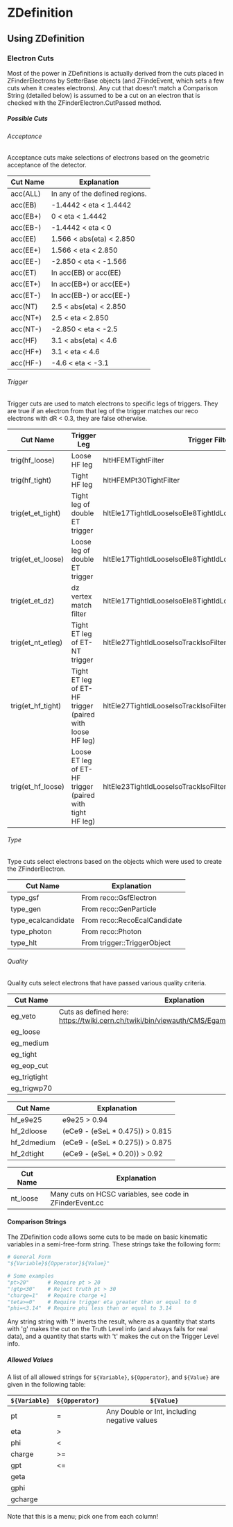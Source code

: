 # ZDefinition

## Using ZDefinition

### Electron Cuts

Most of the power in ZDefinitions is actually derived from the cuts placed in
ZFinderElectrons by SetterBase objects (and ZFindeEvent, which sets a few cuts
when it creates electrons). Any cut that doesn't match a Comparison String
(detailed below) is assumed to be a cut on an electron that is checked with the
ZFinderElectron.CutPassed method.

##### Possible Cuts

###### Acceptance

Acceptance cuts make selections of electrons based on the geometric acceptance
of the detector.

| Cut Name | Explanation                    |
|----------|--------------------------------|
| acc(ALL) | In any of the defined regions. |
| acc(EB)  | -1.4442 < eta < 1.4442         |
| acc(EB+) | 0 < eta < 1.4442               |
| acc(EB-) | -1.4442 < eta < 0              |
| acc(EE)  | 1.566 < abs(eta) < 2.850       |
| acc(EE+) | 1.566 < eta < 2.850            |
| acc(EE-) | -2.850 < eta < -1.566          |
| acc(ET)  | In acc(EB) or acc(EE)          |
| acc(ET+) | In acc(EB+) or acc(EE+)        |
| acc(ET-) | In acc(EB-) or acc(EE-)        |
| acc(NT)  | 2.5 < abs(eta) < 2.850         |
| acc(NT+) | 2.5 < eta < 2.850              |
| acc(NT-) | -2.850 < eta < -2.5            |
| acc(HF)  | 3.1 < abs(eta) < 4.6           |
| acc(HF+) | 3.1 < eta < 4.6                |
| acc(HF-) | -4.6 < eta < -3.1              |

###### Trigger

Trigger cuts are used to match electrons to specific legs of triggers. They are
true if an electron from that leg of the trigger matches our reco electrons
with dR < 0.3, they are false otherwise.

| Cut Name          | Trigger Leg                                              | Trigger Filter                                                 |
|-------------------|----------------------------------------------------------|----------------------------------------------------------------|
| trig(hf_loose)    | Loose HF leg                                             | hltHFEMTightFilter                                             |
| trig(hf_tight)    | Tight HF leg                                             | hltHFEMPt30TightFilter                                         |
| trig(et_et_tight) | Tight leg of double ET trigger                           | hltEle17TightIdLooseIsoEle8TightIdLooseIsoTrackIsoFilter       |
| trig(et_et_loose) | Loose leg of double ET trigger                           | hltEle17TightIdLooseIsoEle8TightIdLooseIsoTrackIsoDoubleFilter |
| trig(et_et_dz)    | dz vertex match filter                                   | hltEle17TightIdLooseIsoEle8TightIdLooseIsoTrackIsoDZ           |
| trig(et_nt_etleg) | Tight ET leg of ET-NT trigger                            | hltEle27TightIdLooseIsoTrackIsoFilter                          |
| trig(et_hf_tight) | Tight ET leg of ET-HF trigger (paired with loose HF leg) | hltEle27TightIdLooseIsoTrackIsoFilter                          |
| trig(et_hf_loose) | Loose ET leg of ET-HF trigger (paired with tight HF leg) | hltEle23TightIdLooseIsoTrackIsoFilter                          |

###### Type

Type cuts select electrons based on the objects which were used to create the
ZFinderElectron.

| Cut Name           | Explanation                  |
|--------------------|------------------------------|
| type_gsf           | From reco::GsfElectron       |
| type_gen           | From reco::GenParticle       |
| type_ecalcandidate | From reco::RecoEcalCandidate |
| type_photon        | From reco::Photon            |
| type_hlt           | From trigger::TriggerObject  |

###### Quality

Quality cuts select electrons that have passed various quality criteria.

| Cut Name     | Explanation                                                                                     |
|--------------|-------------------------------------------------------------------------------------------------|
| eg_veto      | Cuts as defined here: https://twiki.cern.ch/twiki/bin/viewauth/CMS/EgammaCutBasedIdentification |
| eg_loose     |                                                                                                 |
| eg_medium    |                                                                                                 |
| eg_tight     |                                                                                                 |
| eg_eop_cut   |                                                                                                 |
| eg_trigtight |                                                                                                 |
| eg_trigwp70  |                                                                                                 |

| Cut Name    | Explanation                     |
|-------------|---------------------------------|
| hf_e9e25    | e9e25 > 0.94                    |
| hf_2dloose  | (eCe9 - (eSeL * 0.475)) > 0.815 |
| hf_2dmedium | (eCe9 - (eSeL * 0.275)) > 0.875 |
| hf_2dtight  | (eCe9 - (eSeL * 0.20)) > 0.92   |

| Cut Name | Explanation                                              |
|----------|----------------------------------------------------------|
| nt_loose | Many cuts on HCSC variables, see code in ZFinderEvent.cc |

#### Comparison Strings

The ZDefinition code allows some cuts to be made on basic kinematic variables
in a semi-free-form string. These strings take the following form:

```python
# General Form
"${Variable}${Opperator}${Value}"

# Some examples
"pt>20"      # Require pt > 20
"!gtp<30"    # Reject truth pt > 30
"charge=1"   # Require charge +1
"teta>=0"    # Require trigger eta greater than or equal to 0
"phi=<3.14"  # Require phi less than or equal to 3.14
```

Any string string with '!' inverts the result, where as a quantity that starts
with 'g' makes the cut on the Truth Level info (and always fails for real
data), and a quantity that starts with 't' makes the cut on the Trigger Level
info.

##### Allowed Values

A list of all allowed strings for `${Variable}`, `${Opperator}`, and `${Value}`
are given in the following table:

| `${Variable}` | `${Opperator}` | `${Value}`                                   |
|---------------|----------------|----------------------------------------------|
| pt            | =              | Any Double or Int, including negative values |
| eta           | >              |                                              |
| phi           | <              |                                              |
| charge        | >=             |                                              |
| gpt           | <=             |                                              |
| geta          |                |                                              |
| gphi          |                |                                              |
| gcharge       |                |                                              |

Note that this is a menu; pick one from each column!
